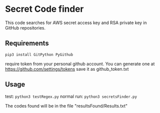 # Secret Code finder
This code searches for AWS secret access key and RSA private key in GitHub repositories.

## Requirements
`pip3 install GitPython PyGithub`

require token from your personal github account. You can generate one at https://github.com/settings/tokens
save it as github_token.txt

## Usage

test: 
`python3 testRegex.py`
normal run:
`python3 secretsFinder.py`

The codes found will be in the file "resultsFound/Results.txt"
